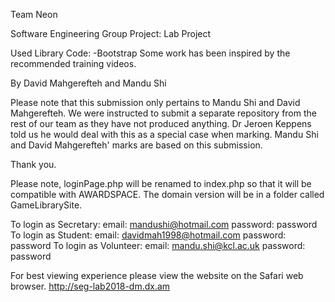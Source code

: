 Team Neon

Software Engineering Group Project: Lab Project

Used Library Code:
  -Bootstrap
Some work has been inspired by the recommended training videos.

By David Mahgerefteh and Mandu Shi

Please note that this submission only pertains to Mandu Shi and David Mahgerefteh. We were instructed to submit a separate repository from the rest of our team as they have not produced anything. Dr Jeroen Keppens told us he would deal with this as a special case when marking. Mandu Shi and David Mahgerefteh' marks are based on this submission.

Thank you.

Please note, loginPage.php will be renamed to index.php so that it will be compatible with AWARDSPACE. The domain version will be in a folder called GameLibrarySite. 

To login as Secretary: email: mandushi@hotmail.com password: password
To login as Student: email: davidmah1998@hotmail.com password: password
To login as Volunteer: email: mandu.shi@kcl.ac.uk password: password

For best viewing experience please view the website on the Safari web browser.
http://seg-lab2018-dm.dx.am

